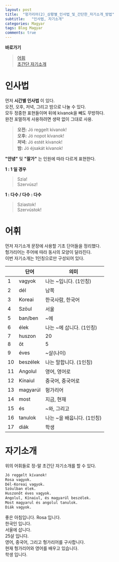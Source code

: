```yaml
---
layout: post
title:  "헝가리어(2)_상황별_인사법_및_간단한_자기소개_방법"
subtitle:   "인사법, 자기소개"
categories: Magyar
tags: Blog Magyar   
comments: true
---
```


**바로가기**          
>[어휘](#어휘)      
[초간단 자기소개](#자기소개)          
    


# 인사법         

먼저 **시간별 인사법** 이 있다.        
오전, 오후, 저녁, 그리고 밤으로 나눌 수 있다.        
모두 정중한 표현들이며 뒤에 kívanok을 빼도 무방하다.        
완전 포멀하게 사용하려면 생략 없이 그대로 사용.        

>**오전:** Jó reggelt kívanok!        
**오후:** Jó nopot kívanok!        
**저녁:** Jó estét kívanok!        
**밤:** Jó éjsakát kívanok!        

**"안녕"** 및 **"잘가"** 는 인원에 따라 다르게 표현한다.        

**1 : 1 일 경우**        
> Szia!        
Szervúsz!        

**1 : 다수 / 다수 : 다수**        
>Sziastok!        
Szervústok!        



# 어휘     

먼저 자기소개 문장에 사용할 기초 단어들을 정리했다.       
헝가리어는 주어에 따라 동사의 모양이 달라진다.            
이번 자기소개는 1인칭으로만 구성되어 있다.          

|  | **단어** | **의미** |         
| ------ | ------ | ------ |     
|1|vagyok|나는 ~입니다. (1인칭)|       
|2|dél|남쪽|          
|3|Koreai|한국사람, 한국어|          
|4|Szöul|서울|        
|5|ban/ben|~에|        
|6|élek|나는 ~에 삽니다. (1인칭)|        
|7|huszon|20|      
|8|őt|5|    
|9|éves|~살(나이)|    
|10|beszélek|나는 말합니다. (1인칭)|  
|11|Angolul|영어, 영어로|       
|12|Kínaiul|중국어, 중국어로|     
|13|magyarúl |헝가리어|          
|14|most |지금, 현재|         
|15|és |~와, 그리고|       
|16|tanulok|나는 ~을 배웁니다. (1인칭)|     
|17|diák|학생|        



# 자기소개             

위의 어휘들로 정-말 초간단 자기소개를 할 수 있다.     

~~~sh        
Jó reggelt kívanok!        
Rosa vagyok.        
Dél-Koreai vagyok.       
Szöulban élek.       
Huszonőt éves vagyok.   
Angolul, Kínaiul, és magyarúl beszélek.        
Most magyarul és angolul tanulok.        
Diák vagyok.        
~~~

좋은 아침입니다.
Rosa 입니다.    
한국인 입니다.    
서울에 삽니다.     
25살 입니다.     
영어, 중국어, 그리고 헝가리어를 구사합니다.     
현재 헝가리어와 영어를 배우고 있습니다.     
학생 입니다.    
